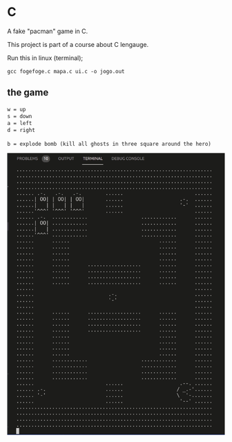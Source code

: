 # C
A fake "pacman" game in C.

This project is part of a course about C lengauge.

Run this in linux (terminal); 
``` 
gcc fogefoge.c mapa.c ui.c -o jogo.out
```

## the game
```
w = up
s = down
a = left
d = right

b = explode bomb (kill all ghosts in three square around the hero)
```

![gif](/pacman.gif)
